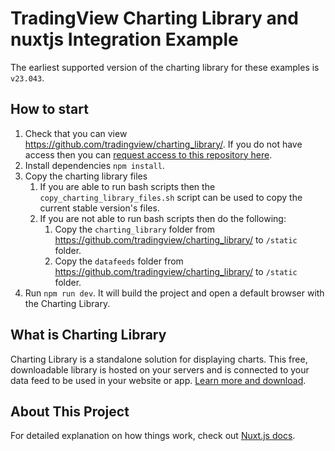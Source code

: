 # TradingView Charting Library and nuxtjs Integration Example

The earliest supported version of the charting library for these examples is `v23.043`.

## How to start

1. Check that you can view https://github.com/tradingview/charting_library/. If you do not have access then you can [request access to this repository here](https://www.tradingview.com/HTML5-stock-forex-bitcoin-charting-library/).
1. Install dependencies `npm install`.
1. Copy the charting library files
    1. If you are able to run bash scripts then the `copy_charting_library_files.sh` script can be used to copy the current stable version's files.
    1. If you are not able to run bash scripts then do the following:
        1. Copy the `charting_library` folder from https://github.com/tradingview/charting_library/ to `/static` folder.
        1. Copy the `datafeeds` folder from https://github.com/tradingview/charting_library/ to `/static` folder.
1. Run `npm run dev`. It will build the project and open a default browser with the Charting Library.

## What is Charting Library

Charting Library is a standalone solution for displaying charts. This free, downloadable library is hosted on your servers and is connected to your data feed to be used in your website or app. [Learn more and download](https://www.tradingview.com/HTML5-stock-forex-bitcoin-charting-library/).

## About This Project

For detailed explanation on how things work, check out [Nuxt.js docs](https://nuxtjs.org).
